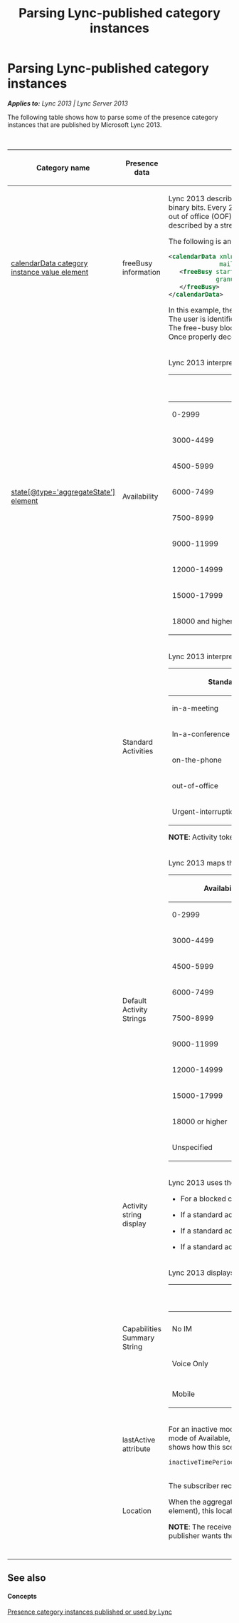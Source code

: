 ﻿---
title: Parsing Lync-published category instances
TOCTitle: Parsing Lync-published category instances
ms:assetid: 356fb386-d8a7-478c-afb2-d151bdfa7c12
ms:mtpsurl: https://msdn.microsoft.com/en-us/library/Dn454671(v=office.15)
ms:contentKeyID: 57093145
ms.date: 07/24/2014
mtps_version: v=office.15
dev_langs:
- xml
---

# Parsing Lync-published category instances

_**Applies to:** Lync 2013 | Lync Server 2013_

The following table shows how to parse some of the presence category instances that are published by Microsoft Lync 2013.

<br/>

<table>
<colgroup>
<col style="width: 33%" />
<col style="width: 33%" />
<col style="width: 33%" />
</colgroup>
<thead>
<tr class="header">
<th><p>Category name</p></th>
<th><p>Presence data</p></th>
<th><p>Description</p></th>
</tr>
</thead>
<tbody>
<tr class="odd">
<td><p><a href="calendardata-category-instance-value-element.md">calendarData category instance value element</a></p></td>
<td><p>freeBusy information</p></td>
<td><p>Lync 2013 describes the contiguous block of free and busy time slots according to the user’s calendar. This block of free-busy time slots is described by a Base64 encoded string of a stream of binary bits. Every 2 bits represent the smallest unit of time (or the smallest time slot). Four types of distinct time slots are used. Each represents a time when the user is free, tentative busy, busy, or out of office (OOF). The corresponding binary bits are 00, 01, 10, and 11, respectively. Thus, if the time slot is 15 minutes, a contiguous one-hour block of 30 minutes free and 30 minutes busy is described by a stream of binary bits of 00001010. The corresponding Base64 encoded string value is &quot;Cg==&quot;.</p>
<p>The following is an example of a calendar data containing a freeBusy block.</p>

```XML
<calendarData xmlns="http://schemas.microsoft.com/2006/09/sip/calendarData"
              mailboxID="johnD@exchange.contoso.com">
   <freeBusy startTime="2009-11-18T08:00:00Z" 
             granularity="PT15M" encodingVersion="1">AAAAAAAAAAAAAAAAAAAAVQAAAAAAAAAAAAAAAAAAAAAAAAAAAAAAAAAAAAAAAAAAAAAAAAAAAAAAAAAAVQoAqqoAAAAAAAAAAAAAAAAAAAAAAAAAAAAAAAAAAAAAAAAA
   </freeBusy>
</calendarData>
```
<p>In this example, the length of the smallest time slot is 15 minutes that is specified by the granularity attribute PT15M value, where PT stands for Pacific Time.<br/>The user is identified by the mailboxID attribute johnD@exchange.contoso.com value.<br/>The free-busy block starts at midnight of the US Pacific time on November 18, 2009, which is specified by the startTime attribute.<br/>Once properly decoded, the length of the entire free-busy block is 96 hours, which can be determined by counting the number of bytes in the Base64 encoded string.</p></td>
</tr>
<tr class="even">
<td><p><a href="state-element_4.md">state[@type='aggregateState'] element</a></p></td>
<td><p>Availability</p></td>
<td><p>Lync 2013 interprets the received availability number as follows.</p>
<div class="caption">
</div>
<div class="tableSection">
<table>
<colgroup>
<col style="width: 20%" />
<col style="width: 20%" />
<col style="width: 20%" />
</colgroup>
<thead>
<tr class="header">
<th><p>Availability number range</p></th>
<th><p>Availability mode</p></th>
<th><p>Description</p></th>
</tr>
</thead>
<tbody>
<tr class="odd">
<td><p>0-2999</p></td>
<td><p>Undefined</p></td>
<td><p>The contact is not found in the network.</p></td>
</tr>
<tr class="even">
<td><p>3000-4499</p></td>
<td><p><strong>Available</strong></p></td>
<td><p>The contact is willing and able to communicate.</p></td>
</tr>
<tr class="odd">
<td><p>4500-5999</p></td>
<td><p><strong>Available - Idle</strong></p></td>
<td><p>The contact is willing but may be unable to communicate.</p></td>
</tr>
<tr class="even">
<td><p>6000-7499</p></td>
<td><p><strong>Busy</strong></p></td>
<td><p>The contact is able but may be unwilling to communicate.</p></td>
</tr>
<tr class="odd">
<td><p>7500-8999</p></td>
<td><p><strong>Busy - Idle</strong></p></td>
<td><p>The contact is able but may be unwilling to communicate.</p></td>
</tr>
<tr class="even">
<td><p>9000-11999</p></td>
<td><p><strong>Do Not Disturb</strong></p></td>
<td><p>The contact is able but unwilling to communicate.</p></td>
</tr>
<tr class="odd">
<td><p>12000-14999</p></td>
<td><p><strong>Be Right Back</strong></p></td>
<td><p>The contact is willing but unable to communicate.</p></td>
</tr>
<tr class="even">
<td><p>15000-17999</p></td>
<td><p><strong>Away</strong></p></td>
<td><p>The contact is unable to communicate.</p></td>
</tr>
<tr class="odd">
<td><p>18000 and higher</p></td>
<td><p><strong>Offline</strong></p></td>
<td><p>The contact is not connected to the network.</p></td>
</tr>
</tbody>
</table>

</div></td>
</tr>
<tr class="odd">
<td><p></p></td>
<td><p>Standard Activities</p></td>
<td><p>Lync 2013 interprets the received activity tokens as the following standard activity strings, if the activity element is not specified in a received aggregateState instance.</p>
<p></p>
<div class="caption">

</div>
<div class="tableSection">
<table>
<colgroup>
<col style="width: 30%" />
<col style="width: 30%" />
</colgroup>
<thead>
<tr class="header">
<th><p>Standard activity token</p></th>
<th><p>Standard activity string</p></th>
</tr>
</thead>
<tbody>
<tr class="odd">
<td><p>in-a-meeting</p></td>
<td><p>In a meeting</p></td>
</tr>
<tr class="even">
<td><p>In-a-conference</p></td>
<td><p>In a conference</p></td>
</tr>
<tr class="odd">
<td><p>on-the-phone</p></td>
<td><p>In a call</p></td>
</tr>
<tr class="even">
<td><p>out-of-office</p></td>
<td><p>Out of office</p></td>
</tr>
<tr class="odd">
<td><p>Urgent-interruptions-only</p></td>
<td><p>Urgent interruptions only</p></td>
</tr>
</tbody>
</table>

</div>
<p></p>
<div class="alert">

<p><b>NOTE</b>: Activity tokens are case-sensitive.</p>


</div>
<p></p></td>
</tr>
<tr class="even">
<td><p></p></td>
<td><p>Default Activity Strings</p></td>
<td><p>Lync 2013 maps the availability modes to the following default activity strings, if no activity is specified in the received aggregateState instance.</p>
<div class="caption">

</div>
<div class="tableSection">
<table>
<colgroup>
<col style="width: 30%" />
<col style="width: 30%" />
</colgroup>
<thead>
<tr class="header">
<th><p>Availability number</p></th>
<th><p>Default activity string</p></th>
</tr>
</thead>
<tbody>
<tr class="odd">
<td><p>0-2999</p></td>
<td><p>Presence unknown</p></td>
</tr>
<tr class="even">
<td><p>3000-4499</p></td>
<td><p>Available</p></td>
</tr>
<tr class="odd">
<td><p>4500-5999</p></td>
<td><p>Inactive</p></td>
</tr>
<tr class="even">
<td><p>6000-7499</p></td>
<td><p>Busy</p></td>
</tr>
<tr class="odd">
<td><p>7500-8999</p></td>
<td><p>Busy</p></td>
</tr>
<tr class="even">
<td><p>9000-11999</p></td>
<td><p>Do not disturb</p></td>
</tr>
<tr class="odd">
<td><p>12000-14999</p></td>
<td><p>Be right back</p></td>
</tr>
<tr class="even">
<td><p>15000-17999</p></td>
<td><p>Away</p></td>
</tr>
<tr class="odd">
<td><p>18000 or higher</p></td>
<td><p>Offline</p></td>
</tr>
<tr class="even">
<td><p>Unspecified</p></td>
<td><p>Offline</p></td>
</tr>
</tbody>
</table>

</div>
<p></p></td>
</tr>
<tr class="odd">
<td><p></p></td>
<td><p>Activity string display</p></td>
<td><p>Lync 2013 uses the following logic to display a contact’s activity string:</p>
<ul>
<li><p>For a blocked contact, the activity string of &quot;Blocked&quot; is displayed.</p></li>
<li><p>If a standard activity token is specified, the corresponding standard activity string is displayed.</p></li>
<li><p>If a standard activity token is not specified but an activity string is specified, the specified activity string is displayed.</p></li>
<li><p>If a standard activity token is not specified and no activity strings are specified, the default activity string corresponding to the specified availability number is displayed.</p></li>
</ul></td>
</tr>
<tr class="even">
<td><p></p></td>
<td><p>Capabilities Summary String</p></td>
<td><p>Lync 2013 displays the following capabilities summary string to supplement an activity string.</p>
<div class="caption">
</div>
<div class="tableSection">
<table>
<colgroup>
<col style="width: 30%" />
<col style="width: 30%" />
</colgroup>
<thead>
<tr class="header">
<th><p>Capabilities summary string</p></th>
<th><p>Description</p></th>
</tr>
</thead>
<tbody>
<tr class="odd">
<td><p>No IM</p></td>
<td><p>This is displayed when the availability of the most active device supporting an instant messaging capability is Offline and the aggregated availability is not Offline.</p></td>
</tr>
<tr class="even">
<td><p>Voice Only</p></td>
<td><p>This is displayed when the availability of the most active device supporting an instant messaging capability is Offline and the aggregated availability is no less active than Inactive.</p></td>
</tr>
<tr class="odd">
<td><p>Mobile</p></td>
<td><p>This is displayed if the only active endpoint is a mobile device.</p></td>
</tr>
</tbody>
</table>

</div></td>
</tr>
<tr class="odd">
<td><p></p></td>
<td><p>lastActive attribute</p></td>
<td><p>For an inactive mode of Available – Idle, Busy – Idle, Be Right Back, Away, or Offline, Lync 2013 displays the time period in which an aggregated state has remained inactive since the last active mode of Available, Busy, or Do Not Disturb. This inactive time period is appended to an inactive state as &quot;<em>Inactive for 5 mins</em>&quot;, &quot;<em>Away for 5 hours</em>&quot; or &quot;<em>Offline for 20 mins</em>&quot;. The following example shows how this scenario is computed. lastActiveTime has the value of the lastActive attribute of an appropriate aggregated state.</p>
<pre><code>inactiveTimePeriod = currentTime - lastActiveTime</code></pre></td>
</tr>
<tr class="even">
<td><p></p></td>
<td><p>Location</p></td>
<td><p>The subscriber receives a computed location that is determined in the following manner:</p>
<p>When the aggregated availability number is less than 12000 and the most active computer (with the lowest availability number) has its location specified (in the <a href="state-endpointlocation-element.md">state/endpointLocation element</a> element), this location information will be included in the <a href="state-element_4.md">state[@type='aggregateState'] element</a> instance.</p>
<div class="alert">

<p><b>NOTE</b>: The received location information indicates a place either set by the publisher or provided by the Microsoft Lync Server 2013 Location Information Service. The location information that the publisher wants the remote watchers to see is present. It is not necessarily the location where the user is actually located.</p>


</div></td>
</tr>
<tr class="odd">
<td><p></p></td>
<td><p></p></td>
<td><p></p></td>
</tr>
</tbody>
</table>


## See also

#### Concepts

[Presence category instances published or used by Lync](presence-category-instances-published-or-used-by-lync.md)

